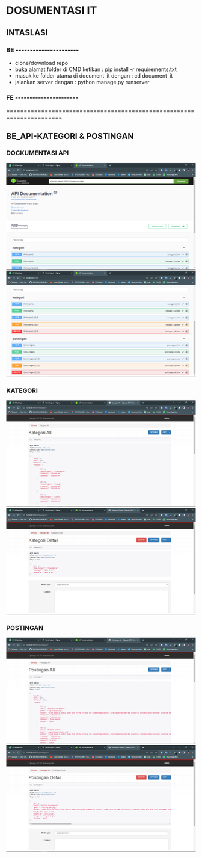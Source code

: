 # DOSUMENTASI IT
 
## INTASLASI

### BE ----------------------
- clone/download repo
- buka alamat folder di CMD ketikan : pip install -r requirements.txt
- masuk ke folder utama di document_it dengan : cd document_it
- jalankan server dengan : python manage.py runserver

### FE ----------------------


======================================================================
## BE_API-KATEGORI & POSTINGAN
### DOCKUMENTASI API
![alt text](https://github.com/ENONGLOSKER/DOCUMENT-IT/blob/master/BE/document_it/static/img/Screenshot%20(655).png?raw=true)
![alt text](https://github.com/ENONGLOSKER/DOCUMENT-IT/blob/master/BE/document_it/static/img/Screenshot%20(656).png?raw=true)

### KATEGORI
![alt text](https://github.com/ENONGLOSKER/DOCUMENT-IT/blob/master/BE/document_it/static/img/Screenshot%20(651).png?raw=true)
![alt text](https://github.com/ENONGLOSKER/DOCUMENT-IT/blob/master/BE/document_it/static/img/Screenshot%20(652).png?raw=true)
### POSTINGAN
![alt text](https://github.com/ENONGLOSKER/DOCUMENT-IT/blob/master/BE/document_it/static/img/Screenshot%20(653).png?raw=true)
![alt text](https://github.com/ENONGLOSKER/DOCUMENT-IT/blob/master/BE/document_it/static/img/Screenshot%20(654).png?raw=true)
